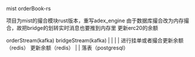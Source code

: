 mist orderBook-rs

项目为mist的撮合模块rust版本，重写adex_engine
由于数据库撮合改为内存撮合，故把bridge的划转实时消息也要推到内存里
更新erc20的余额

orderStream(kafka)           bridgeStream(kafka)
    |                               |
    |                               |
进行挂单或者撮合更新余额（redis）    更新余额（redis）
    |
    |
   落表（postgresql）              
                 
                  
